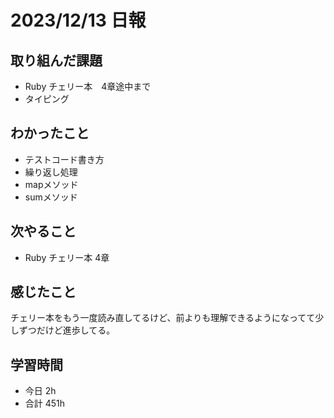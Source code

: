 # 2023/12/13 日報

## 取り組んだ課題
- Ruby チェリー本　4章途中まで
- タイピング

## わかったこと
- テストコード書き方
- 繰り返し処理
- mapメソッド
- sumメソッド

## 次やること
- Ruby チェリー本 4章

## 感じたこと
チェリー本をもう一度読み直してるけど、前よりも理解できるようになってて少しずつだけど進歩してる。

## 学習時間
- 今日 2h
- 合計 451h
